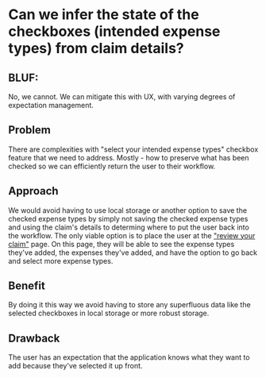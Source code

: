 # Can we infer the state of the checkboxes (intended expense types) from claim details?

## BLUF:
No, we cannot. We can mitigate this with UX, with varying degrees of expectation management.

## Problem
There are complexities with "select your intended expense types" checkbox feature that we need to address. Mostly - how to preserve what has been checked so we can efficiently return the user to their workflow.

## Approach
We would avoid having to use local storage or another option to save the checked expense types by simply not saving the checked expense types and using the claim's details to determing where to put the user back into the workflow. 
The only viable option is to place the user at the ["review your claim"](https://www.figma.com/design/EM3ejHDOgnxaeOVRw6xnpf/Complex-travel-reimbursement-claims?node-id=7896-19055&t=6eROr23nirFn4vDa-4) page. On this page, they will be able 
to see the expense types they've added, the expenses they've added, and have the option to go back and select more expense types.

## Benefit
By doing it this way we avoid having to store any superfluous data like the selected checkboxes in local storage or more robust storage.

## Drawback
The user has an expectation that the application knows what they want to add because they've selected it up front.
